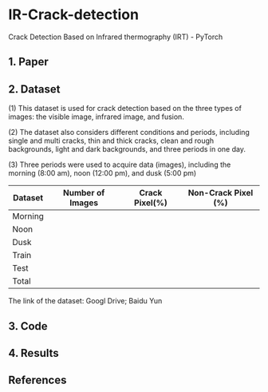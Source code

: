 # IR-Crack-detection
Crack Detection Based on Infrared thermography (IRT) - PyTorch

## 1. Paper

## 2. Dataset
(1) This dataset is used for crack detection based on the three types of images: the visible image, infrared image, and fusion.

(2) The dataset also considers different conditions and periods, including single and multi cracks, thin and thick cracks, clean and rough backgrounds, light and dark backgrounds, and three periods in one day.

(3) Three periods were used to acquire data (images), including the morning (8:00 am), noon (12:00 pm), and dusk (5:00 pm)

| Dataset |Number of Images | Crack Pixel(%) | Non-Crack Pixel (%)|
|---|---|---|---|
| Morning |
| Noon |
| Dusk |
| Train |
| Test |
| Total |


The link of the dataset: Googl Drive; Baidu Yun


## 3. Code



## 4. Results





## References

